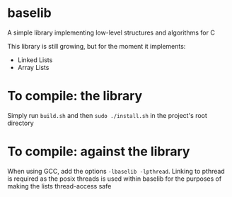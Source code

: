 # baselib

A simple library implementing low-level structures and algorithms for C

This library is still growing, but for the moment it implements:

- Linked Lists
- Array Lists


# To compile: the library

Simply run `build.sh` and then `sudo ./install.sh` in the project's root directory


# To compile: against the library

When using GCC, add the options `-lbaselib -lpthread`. Linking to pthread is required as
the posix threads is used within baselib for the purposes of making the lists thread-access safe

